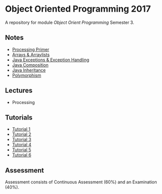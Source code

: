 # Object Oriented Programming 2017

A repository for module *Object Orient Programming* Semester 3.


## Notes
- [Processing Primer](./notes/ProcessingPrimer.md)
- [Arrays & Arraylists](./notes/ArraysAndArraylists.md)
- [Java Exceptions & Exception Handling](./notes/Exceptions.md)
- [Java Composition](./notes/Composition.md)
- [Java Inheritance](./notes/Inheritance.md)
- [Polymorphism](./notes/Polymorphism.md)
## Lectures
- Processing


## Tutorials
- [Tutorial 1](./tutorials/Tutorial1.md)
- [Tutorial 2](./tutorials/Tutorial2.md)
- [Tutorial 3](./tutorials/Tutorial3.md)
- [Tutorial 4](./tutorials/Tutorial4.md)
- [Tutorial 5](./tutorials/Tutorial5.md)
- [Tutorial 6](./tutorials/Tutorial6.md)

## Assessment

Assessment consists of Continuous Assessment (60%) and an Examination (40%).

